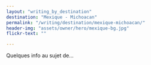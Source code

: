 ```yaml
---
layout: "writing_by_destination"
destination: "Mexique - Michoacan"
permalink: "/writing/destination/mexique-michoacan/"
header-img: "assets/owner/hero/mexique-bg.jpg"
flickr-text: ""

---
```


Quelques info au sujet de...